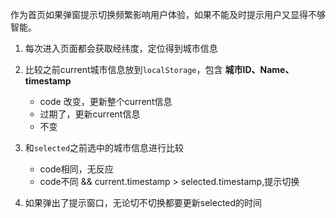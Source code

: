作为首页如果弹窗提示切换频繁影响用户体验，如果不能及时提示用户又显得不够智能。  
1. 每次进入页面都会获取经纬度，定位得到城市信息
2. 比较之前current城市信息放到`localStorage`，包含 **城市ID、Name、timestamp**
   - code 改变，更新整个current信息
   - 过期了，更新current信息
   - 不变
3. 和`selected`之前选中的城市信息进行比较
   - code相同，无反应
   - code不同 && current.timestamp > selected.timestamp,提示切换

4. 如果弹出了提示窗口，无论切不切换都要更新selected的时间
